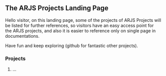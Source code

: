 ## The ARJS Projects Landing Page

Hello visitor, on this landing page, some of the projects of ARJS Projects will be listed for further references, so visitors have an easy access point for the ARJS projects, and also it is easier to reference only on single page in documentations.

Have fun and keep exploring (github for fantastic other projects).

### Projects

1) ...
